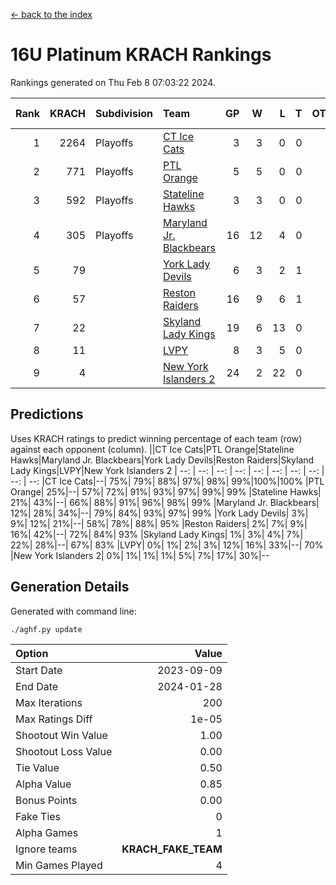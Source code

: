 [<- back to the index](readme.md)
# 16U Platinum KRACH Rankings
Rankings generated on Thu Feb  8 07:03:22 2024.

Rank|KRACH|Subdivision|Team|GP|W|L|T|OTW|OTL|SoS|Exp Wins|Win Diff
---:|---:|:---|:---|---:|---:|---:|---:|---:|---:|---:|---:|---:
1|2264|Playoffs|[CT Ice Cats](https://gamesheetstats.com/seasons/3663/teams/140846/schedule)|3|3|0|0|0|0|94|3.8|-0.0
2|771|Playoffs|[PTL Orange](https://gamesheetstats.com/seasons/3663/teams/140842/schedule)|5|5|0|0|0|0|20|5.9|0.0
3|592|Playoffs|[Stateline Hawks](https://gamesheetstats.com/seasons/3663/teams/140840/schedule)|3|3|0|0|0|0|24|3.9|0.0
4|305|Playoffs|[Maryland Jr. Blackbears](https://gamesheetstats.com/seasons/3663/teams/140848/schedule)|16|12|4|0|0|1|467|12.8|-0.0
5|79||[York Lady Devils](https://gamesheetstats.com/seasons/3663/teams/140845/schedule)|6|3|2|1|0|1|78|4.4|0.0
6|57||[Reston Raiders](https://gamesheetstats.com/seasons/3663/teams/140850/schedule)|16|9|6|1|1|0|238|10.4|0.0
7|22||[Skyland Lady Kings](https://gamesheetstats.com/seasons/3663/teams/140849/schedule)|19|6|13|0|2|0|228|6.9|0.0
8|11||[LVPY](https://gamesheetstats.com/seasons/3663/teams/140844/schedule)|8|3|5|0|0|1|80|3.9|0.0
9|4||[New York Islanders 2](https://gamesheetstats.com/seasons/3663/teams/140851/schedule)|24|2|22|0|0|1|250|2.9|0.0

## Predictions
Uses KRACH ratings to predict winning percentage of each team (row) against each opponent (column).
||CT Ice Cats|PTL Orange|Stateline Hawks|Maryland Jr. Blackbears|York Lady Devils|Reston Raiders|Skyland Lady Kings|LVPY|New York Islanders 2
| --: | --: | --: | --: | --: | --: | --: | --: | --: | --: 
|CT Ice Cats|--| 75%| 79%| 88%| 97%| 98%| 99%|100%|100%
|PTL Orange| 25%|--| 57%| 72%| 91%| 93%| 97%| 99%| 99%
|Stateline Hawks| 21%| 43%|--| 66%| 88%| 91%| 96%| 98%| 99%
|Maryland Jr. Blackbears| 12%| 28%| 34%|--| 79%| 84%| 93%| 97%| 99%
|York Lady Devils|  3%|  9%| 12%| 21%|--| 58%| 78%| 88%| 95%
|Reston Raiders|  2%|  7%|  9%| 16%| 42%|--| 72%| 84%| 93%
|Skyland Lady Kings|  1%|  3%|  4%|  7%| 22%| 28%|--| 67%| 83%
|LVPY|  0%|  1%|  2%|  3%| 12%| 16%| 33%|--| 70%
|New York Islanders 2|  0%|  1%|  1%|  1%|  5%|  7%| 17%| 30%|--

## Generation Details

Generated with command line:
```
./aghf.py update
```

| Option | Value |
| :----- | ----: |
| Start Date | 2023-09-09 |
| End Date | 2024-01-28 |
| Max Iterations | 200 |
| Max Ratings Diff | 1e-05 |
| Shootout Win Value | 1.00 |
| Shootout Loss Value | 0.00 |
| Tie Value | 0.50 |
| Alpha Value | 0.85 |
| Bonus Points | 0.00 |
| Fake Ties | 0 |
| Alpha Games | 1 |
| Ignore teams | __KRACH_FAKE_TEAM__ |
| Min Games Played | 4 |

